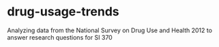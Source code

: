 # drug-usage-trends
Analyzing data from the National Survey on Drug Use and Health 2012 to answer research questions for SI 370
